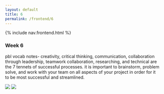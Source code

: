 ```yaml
---
layout: default
title: 6
permalink: /frontend/6
---
```


{% include nav.frontend.html %}

### Week 6

pbl vocab notes-
creativity, critical thinking, communication, collaboration through leadership, teamwork collaboration, researching, and technical are the 7 tennets of successful processes. it is important to brainstorm, problem solve, and work with your team on all aspects of your project in order for it to be most successful and streamlined. 

![]({{site.baseurl}}/images/wireframe.png)
![]({{site.baseurl}}/images/scrumtest.png)


